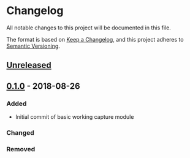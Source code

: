 # Changelog
All notable changes to this project will be documented in this file.

The format is based on [Keep a Changelog](https://keepachangelog.com/en/1.0.0/),
and this project adheres to [Semantic Versioning](https://semver.org/spec/v2.0.0.html).

## [Unreleased]

## [0.1.0] - 2018-08-26
### Added
- Initial commit of basic working capture module

### Changed

### Removed

[Unreleased]: https://github.com/bitsforbrains/mmwave/compare/v0.1.0...HEAD
[0.1.0]: https://github.com/bitsforbrains/mmwave/releases/tag/v0.1.0